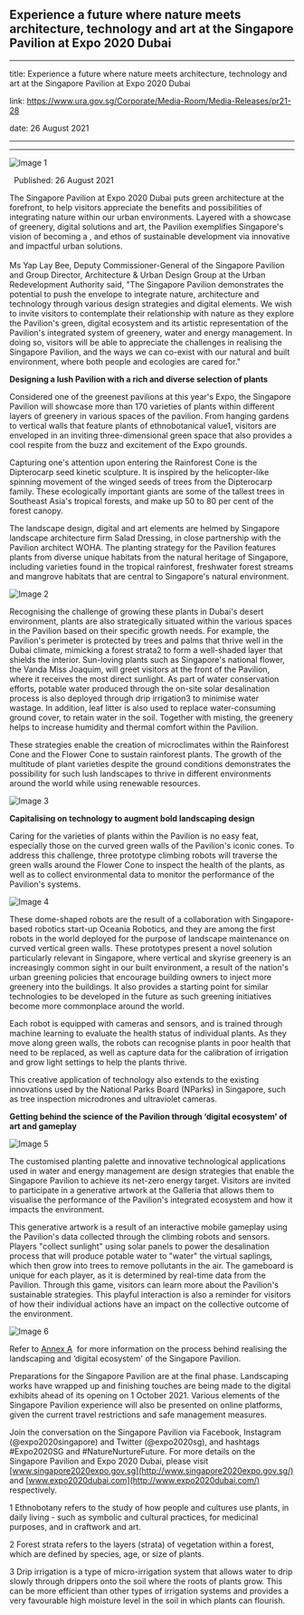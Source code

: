 ## Experience a future where nature meets architecture, technology and art at the Singapore Pavilion at Expo 2020 Dubai
---
title: Experience a future where nature meets architecture, technology and art at the Singapore Pavilion at Expo 2020 Dubai

link: https://www.ura.gov.sg/Corporate/Media-Room/Media-Releases/pr21-28

date: 26 August 2021

---

--------------------------------------------------------------------------------------------------------------------

![Image 1](https://www.ura.gov.sg/-/media/Corporate/Media-Room/2021/Aug/pr21-28img0.jpg?h=409&w=250)



  Published: 26 August 2021

The Singapore Pavilion at Expo 2020 Dubai puts green architecture at the forefront, to help visitors appreciate the benefits and possibilities of integrating nature within our urban environments. Layered with a showcase of greenery, digital solutions and art, the Pavilion exemplifies Singapore's vision of becoming a , and ethos of sustainable development via innovative and impactful urban solutions.  
   
Ms Yap Lay Bee, Deputy Commissioner-General of the Singapore Pavilion and Group Director, Architecture & Urban Design Group at the Urban Redevelopment Authority said, "The Singapore Pavilion demonstrates the potential to push the envelope to integrate nature, architecture and technology through various design strategies and digital elements. We wish to invite visitors to contemplate their relationship with nature as they explore the Pavilion's green, digital ecosystem and its artistic representation of the Pavilion's integrated system of greenery, water and energy management. In doing so, visitors will be able to appreciate the challenges in realising the Singapore Pavilion, and the ways we can co-exist with our natural and built environment, where both people and ecologies are cared for."

**Designing a lush Pavilion with a rich and diverse selection of plants**

Considered one of the greenest pavilions at this year's Expo, the Singapore Pavilion will showcase more than 170 varieties of plants within different layers of greenery in various spaces of the pavilion. From hanging gardens to vertical walls that feature plants of ethnobotanical value1, visitors are enveloped in an inviting three-dimensional green space that also provides a cool respite from the buzz and excitement of the Expo grounds.

Capturing one's attention upon entering the Rainforest Cone is the Dipterocarp seed kinetic sculpture. It is inspired by the helicopter-like spinning movement of the winged seeds of trees from the Dipterocarp family. These ecologically important giants are some of the tallest trees in Southeast Asia's tropical forests, and make up 50 to 80 per cent of the forest canopy.

The landscape design, digital and art elements are helmed by Singapore landscape architecture firm Salad Dressing, in close partnership with the Pavilion architect WOHA. The planting strategy for the Pavilion features plants from diverse unique habitats from the natural heritage of Singapore, including varieties found in the tropical rainforest, freshwater forest streams and mangrove habitats that are central to Singapore's natural environment.

![Image 2](https://www.ura.gov.sg/-/media/Corporate/Media-Room/2021/Aug/pr21-28img1.jpg?h=310&w=600) 

Recognising the challenge of growing these plants in Dubai's desert environment, plants are also strategically situated within the various spaces in the Pavilion based on their specific growth needs. For example, the Pavilion's perimeter is protected by trees and palms that thrive well in the Dubai climate, mimicking a forest strata2 to form a well-shaded layer that shields the interior. Sun-loving plants such as Singapore's national flower, the Vanda Miss Joaquim, will greet visitors at the front of the Pavilion, where it receives the most direct sunlight. As part of water conservation efforts, potable water produced through the on-site solar desalination process is also deployed through drip irrigation3 to minimise water wastage. In addition, leaf litter is also used to replace water-consuming ground cover, to retain water in the soil. Together with misting, the greenery helps to increase humidity and thermal comfort within the Pavilion.

These strategies enable the creation of microclimates within the Rainforest Cone and the Flower Cone to sustain rainforest plants. The growth of the multitude of plant varieties despite the ground conditions demonstrates the possibility for such lush landscapes to thrive in different environments around the world while using renewable resources.

![Image 3](https://www.ura.gov.sg/-/media/Corporate/Media-Room/2021/Aug/pr21-28img2.jpg?h=317&w=600) 

**Capitalising on technology to augment bold landscaping design**

Caring for the varieties of plants within the Pavilion is no easy feat, especially those on the curved green walls of the Pavilion's iconic cones. To address this challenge, three prototype climbing robots will traverse the green walls around the Flower Cone to inspect the health of the plants, as well as to collect environmental data to monitor the performance of the Pavilion's systems.

![Image 4](https://www.ura.gov.sg/-/media/Corporate/Media-Room/2021/Aug/pr21-28img3.jpg?h=196&w=600) 

These dome-shaped robots are the result of a collaboration with Singapore-based robotics start-up Oceania Robotics, and they are among the first robots in the world deployed for the purpose of landscape maintenance on curved vertical green walls. These prototypes present a novel solution particularly relevant in Singapore, where vertical and skyrise greenery is an increasingly common sight in our built environment, a result of the nation's urban greening policies that encourage building owners to inject more greenery into the buildings. It also provides a starting point for similar technologies to be developed in the future as such greening initiatives become more commonplace around the world.

Each robot is equipped with cameras and sensors, and is trained through machine learning to evaluate the health status of individual plants. As they move along green walls, the robots can recognise plants in poor health that need to be replaced, as well as capture data for the calibration of irrigation and grow light settings to help the plants thrive.

This creative application of technology also extends to the existing innovations used by the National Parks Board (NParks) in Singapore, such as tree inspection microdrones and ultraviolet cameras.

**Getting behind the science of the Pavilion through ‘digital ecosystem' of art and gameplay**

![Image 5](https://www.ura.gov.sg/-/media/Corporate/Media-Room/2021/Aug/pr21-28img4.jpg?h=321&w=600) 

The customised planting palette and innovative technological applications used in water and energy management are design strategies that enable the Singapore Pavilion to achieve its net-zero energy target. Visitors are invited to participate in a generative artwork at the Galleria that allows them to visualise the performance of the Pavilion's integrated ecosystem and how it impacts the environment.

This generative artwork is a result of an interactive mobile gameplay using the Pavilion's data collected through the climbing robots and sensors. Players "collect sunlight" using solar panels to power the desalination process that will produce potable water to "water" the virtual saplings, which then grow into trees to remove pollutants in the air. The gameboard is unique for each player, as it is determined by real-time data from the Pavilion. Through this game, visitors can learn more about the Pavilion's sustainable strategies. This playful interaction is also a reminder for visitors of how their individual actions have an impact on the collective outcome of the environment.

![Image 6](https://www.ura.gov.sg/-/media/Corporate/Media-Room/2021/Aug/pr21-28img5.jpg?h=225&w=600) 

Refer to [Annex A](https://www.ura.gov.sg/-/media/Corporate/Media-Room/2021/Aug/pr21-28a.pdf)  for more information on the process behind realising the landscaping and ‘digital ecosystem' of the Singapore Pavilion.

Preparations for the Singapore Pavilion are at the final phase. Landscaping works have wrapped up and finishing touches are being made to the digital exhibits ahead of its opening on 1 October 2021. Various elements of the Singapore Pavilion experience will also be presented on online platforms, given the current travel restrictions and safe management measures.

Join the conversation on the Singapore Pavilion via Facebook, Instagram (@expo2020singapore) and Twitter (@expo2020sg), and hashtags #Expo2020SG and #NatureNurtureFuture. For more details on the Singapore Pavilion and Expo 2020 Dubai, please visit [www.singapore2020expo.gov.sg](http://www.singapore2020expo.gov.sg/) and [www.expo2020dubai.com](http://www.expo2020dubai.com/) respectively.



1 Ethnobotany refers to the study of how people and cultures use plants, in daily living - such as symbolic and cultural practices, for medicinal purposes, and in craftwork and art.

2 Forest strata refers to the layers (strata) of vegetation within a forest, which are defined by species, age, or size of plants.

3 Drip irrigation is a type of micro-irrigation system that allows water to drip slowly through drippers onto the soil where the roots of plants grow. This can be more efficient than other types of irrigation systems and provides a very favourable high moisture level in the soil in which plants can flourish.